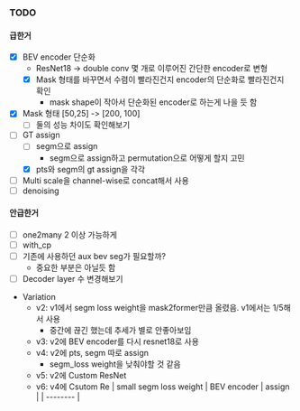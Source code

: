 ### TODO
#### 급한거
- [x] BEV encoder 단순화
	- ResNet18 -> double conv 몇 개로 이루어진 간단한 encoder로 변형
	- [x] Mask 형태를 바꾸면서 수렴이 빨라진건지 encoder의 단순화로 빨라진건지 확인
		- mask shape이 작아서 단순화된 encoder로 하는게 나을 듯 함
- [x] Mask 형태 [50,25] -> [200, 100]
	- [ ] 둘의 성능 차이도 확인해보기
- [ ] GT assign
	- [ ] segm으로 assign
		- segm으로 assign하고 permutation으로 어떻게 할지 고민
	- [x] pts와 segm의 gt assign을 각각
- [ ] Multi scale을 channel-wise로 concat해서 사용
- [ ] denoising
#### 안급한거
- [ ] one2many 2 이상 가능하게
- [ ] with_cp
- [ ] 기존에 사용하던 aux bev seg가 필요할까?
	- 중요한 부분은 아닐듯 함
- [ ] Decoder layer 수 변경해보기

- Variation
	- v2: v1에서 segm loss weight을 mask2former만큼 올렸음. v1에서는 1/5해서 사용
		- 중간에 끊긴 했는데 추세가 별로 안좋아보임
	- v3: v2에 BEV encoder를 다시 resnet18로 사용
	- v4: v2에 pts, segm 따로 assign
		- segm_loss weight을 낮춰야할 것 같음
	- v5: v2에 Custom ResNet
	- v6: v4에 Csutom Re
		| small segm loss weight | BEV encoder | assign |
		| -------- |